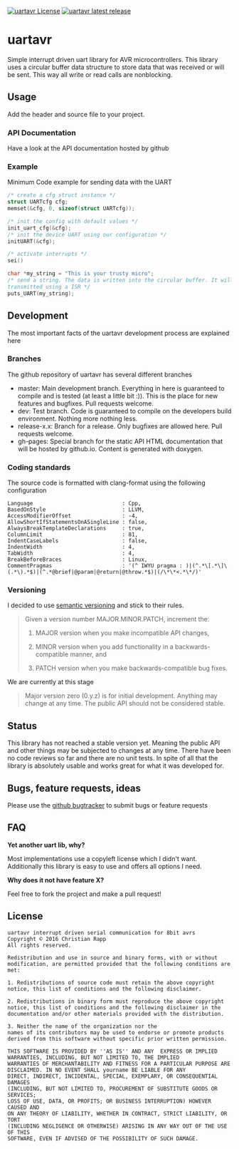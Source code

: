 [![uartavr License](https://img.shields.io/badge/license-BSD--3--Clause-blue.svg)](#license)
[![uartavr latest release](https://img.shields.io/github/release/crapp/uartavr.svg)](https://github.com/crapp/uartavr/release/latest)

# uartavr

Simple interrupt driven uart library for AVR microcontrollers. This library uses
a circular buffer data structure to store data that was received or will be sent.
This way all write or read calls are nonblocking.

## Usage

Add the header and source file to your project.

### API Documentation

Have a look at the API documentation hosted by github

### Example

Minimum Code example for sending data with the UART

```c
/* create a cfg struct instance */
struct UARTcfg cfg;
memset(&cfg, 0, sizeof(struct UARTcfg));

/* init the config with default values */
init_uart_cfg(&cfg);
/* init the device UART using our configuration */
initUART(&cfg);

/* activate interrupts */
sei()

char *my_string = "This is your trusty micro";
/* send a string. The data is written into the circular buffer. It will be
transmitted using a ISR */
puts_UART(my_string);

```
## Development

The most important facts of the uartavr development process are explained here

### Branches

The github repository of uartavr has several different branches

* master: Main development branch. Everything in here is guaranteed to compile
and is tested (at least a little bit :)). This is the place for new features
and bugfixes. Pull requests welcome.
* dev: Test branch. Code is guaranteed to compile on the developers build
environment. Nothing more nothing less.
* release-x.x: Branch for a release. Only bugfixes are allowed here.
Pull requests welcome.
* gh-pages: Special branch for the static API HTML documentation that will be
hosted by github.io. Content is generated with doxygen.

### Coding standards

The source code is formatted with clang-format using the following configuration

```
Language                            : Cpp,
BasedOnStyle                        : LLVM,
AccessModifierOffset                : -4,
AllowShortIfStatementsOnASingleLine : false,
AlwaysBreakTemplateDeclarations     : true,
ColumnLimit                         : 81,
IndentCaseLabels                    : false,
IndentWidth                         : 4,
TabWidth                            : 4,
BreakBeforeBraces                   : Linux,
CommentPragmas                      : '(^ IWYU pragma : )|(^.*\[.*\]\(.*\).*$)|(^.*@brief|@param|@return|@throw.*$)|(/\*\*<.*\*/)'
```

### Versioning

I decided to use [semantic versioning](http://semver.org/) and stick to their rules.

> Given a version number MAJOR.MINOR.PATCH, increment the:
>
> 1. MAJOR version when you make incompatible API changes,
>
> 2. MINOR version when you add functionality in a backwards-compatible manner, and
>
> 3. PATCH version when you make backwards-compatible bug fixes.

We are currently at this stage

> Major version zero (0.y.z) is for initial development. Anything may change at
> any time. The public API should not be considered stable.

## Status

This library has not reached a stable version yet. Meaning the public API and
other things may be subjected to changes at any time. There have been no code
reviews so far and there are no unit tests. In spite of all that the library is
absolutely usable and works great for what it was developed for.

## Bugs, feature requests, ideas

Please use the [github bugtracker](https://github.com/crapp/uartavr/issues)
to submit bugs or feature requests

## FAQ

**Yet another uart lib, why?**

Most implementations use a copyleft license which I didn't want. Additionally
this library is easy to use and offers all options I need.


**Why does it not have feature X?**

Feel free to fork the project and make a pull request!

## License

```
uartavr interrupt driven serial communication for 8bit avrs
Copyright © 2016 Christian Rapp
All rights reserved.

Redistribution and use in source and binary forms, with or without
modification, are permitted provided that the following conditions are met:

1. Redistributions of source code must retain the above copyright
notice, this list of conditions and the following disclaimer.

2. Redistributions in binary form must reproduce the above copyright
notice, this list of conditions and the following disclaimer in the
documentation and/or other materials provided with the distribution.

3. Neither the name of the organization nor the
names of its contributors may be used to endorse or promote products
derived from this software without specific prior written permission.

THIS SOFTWARE IS PROVIDED BY ''AS IS'' AND ANY  EXPRESS OR IMPLIED
WARRANTIES, INCLUDING, BUT NOT LIMITED TO, THE IMPLIED
WARRANTIES OF MERCHANTABILITY AND FITNESS FOR A PARTICULAR PURPOSE ARE
DISCLAIMED. IN NO EVENT SHALL yourname BE LIABLE FOR ANY
DIRECT, INDIRECT, INCIDENTAL, SPECIAL, EXEMPLARY, OR CONSEQUENTIAL DAMAGES
(INCLUDING, BUT NOT LIMITED TO, PROCUREMENT OF SUBSTITUTE GOODS OR SERVICES;
LOSS OF USE, DATA, OR PROFITS; OR BUSINESS INTERRUPTION) HOWEVER CAUSED AND
ON ANY THEORY OF LIABILITY, WHETHER IN CONTRACT, STRICT LIABILITY, OR TORT
(INCLUDING NEGLIGENCE OR OTHERWISE) ARISING IN ANY WAY OUT OF THE USE OF THIS
SOFTWARE, EVEN IF ADVISED OF THE POSSIBILITY OF SUCH DAMAGE.
```
